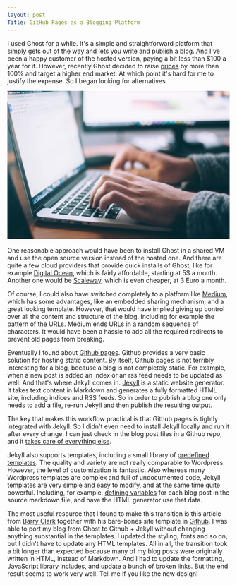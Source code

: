 ```yaml
---
layout: post
Title: GitHub Pages as a Blogging Platform
---
```


I used Ghost for a while. It's a simple and straightforward platform that simply gets out of the way and lets you write and publish a blog. And I've been a happy customer of the hosted version, paying a bit less than $100 a year for it. However, recently Ghost decided to raise [prices](https://ghost.org/pricing/ ) by more than 100% and target a higher end market. At which point it's hard for me to justify the expense. So I began looking for alternatives.

![](/images/blogging.jpg)

One reasonable approach would have been to install Ghost in a shared VM and use the open source version instead of the hosted one. And there are quite a few cloud providers that provide quick installs of Ghost, like for example [Digital Ocean](https://www.digitalocean.com/community/tutorials/how-to-use-the-digitalocean-ghost-application ), which is fairly affordable, starting at 5$ a month. Another one would be [Scaleway](https://www.scaleway.com/imagehub/ghost/ ), which is even cheaper, at 3 Euro a month.

Of course, I could also have switched completely to a platform like [Medium](https://medium.com/@tordable ), which has some advantages, like an embedded sharing mechanism, and a great looking template. However, that would have implied giving up control over all the content and structure of the blog. Including for example the pattern of the URLs. Medium ends URLs in a random sequence of characters. It would have been a hassle to add all the required redirects to prevent old pages from breaking.

Eventually I found about [Github pages](https://pages.github.com/ ). Github provides a very basic solution for hosting static content. By itself, Github pages is not terribly interesting for a blog, because a blog is not completely static. For example, when a new post is added an index or an rss feed needs to be updated as well. And that's where Jekyll comes in. [Jekyll](https://jekyllrb.com/ ) is a static website generator. It takes text content in Markdown and generates a fully formatted HTML site, including indices and RSS feeds. So in order to publish a blog one only needs to add a file, re-run Jekyll and then publish the resulting output.

The key that makes this workflow practical is that Github pages is tightly integrated with Jekyll. So I didn't even need to install Jekyll locally and run it after every change. I can just check in the blog post files in a Github repo, and it [takes care of everything else](https://help.github.com/articles/using-jekyll-as-a-static-site-generator-with-github-pages/ ).

Jekyll also supports templates, including a small library of [predefined templates](https://help.github.com/articles/creating-a-github-pages-site-with-the-jekyll-theme-chooser/ ). The quality and variety are not really comparable to Wordpress. However, the level of customization is fantastic. Also whereas many Wordpress templates are complex and full of undocumented code, Jekyll templates are very simple and easy to modify, and at the same time quite powerful. Including, for example, [defining variables](https://jekyllrb.com/docs/variables/ ) for each blog post in the source markdown file, and have the HTML generator use that data.

The most useful resource that I found to make this transition is this article from [Barry Clark](https://www.smashingmagazine.com/2014/08/build-blog-jekyll-github-pages/ ) together with his bare-bones site template in [Github](https://github.com/barryclark/jekyll-now ). I was able to port my blog from Ghost to Github + Jekyll without changing anything substantial in the templates. I updated the styling, fonts and so on, but I didn't have to update any HTML templates. All in all, the transition took a bit longer than expected because many of my blog posts were originally written in HTML, instead of Markdown. And I had to update the formatting, JavaScript library includes, and update a bunch of broken links. But the end result seems to work very well. Tell me if you like the new design!

